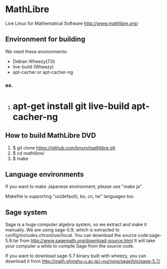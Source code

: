 # MathLibre

Live Linux for Mathematical Software
http://www.mathlibre.org/
 
## Environment for building
We need these environments:
* Debian Wheezy(7.0)
* live-build (Wheezy)
* apt-cacher or apt-cacher-ng

### ex.
1. # apt-get install git live-build apt-cacher-ng

## How to build MathLibre DVD

1. $ git clone https://github.com/knxm/mathlibre.git
1. $ cd mathlibre/
1. $ make

## Language environments
If you want to make Japanese environment,
please use "make ja".

Makefile is supporting "us(default), ko, cn, tw" languages too.

## Sage system
Sage is a huge computer algebra system, so we extract and make it manually.
We are using sage-5.9, which is extracted to config/includes.chroot/usr/local.
You can download the source code:sage-5.9.tar from
http://www.sagemath.org/download-source.html
It will take your computer a while to compile Sage from the source code.

If you want to download sage-5.7 binary built with wheezy,
you can download it from
http://math.shinshu-u.ac.jp/~nu/nora/sage/bin/sage-5.7/

